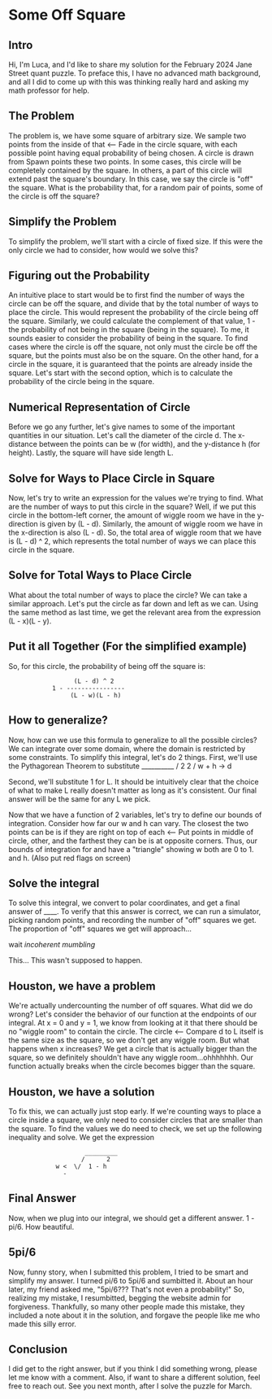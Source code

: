 # Some Off Square

## Intro
Hi, I'm Luca, and I'd like to share my solution for the February 2024 Jane Street quant puzzle.
To preface this, I have no advanced math background, and all I did to come up with this was
thinking really hard and asking my math professor for help.

## The Problem
The problem is, we have some square of arbitrary size. We sample two points from the inside of that  <-- Fade in the circle
square, with each possible point having equal probability of being chosen. A circle is drawn from       Spawn points
these two points. In some cases, this circle will be completely contained by the square. In others,
a part of this circle will extend past the square's boundary. In this case, we say the circle is
"off" the square. What is the probability that, for a random pair of points, some of the circle
is off the square?

## Simplify the Problem
To simplify the problem, we'll start with a circle of fixed size. If this were the only circle we
had to consider, how would we solve this?

## Figuring out the Probability
An intuitive place to start would be to first find the number of ways the circle can be
off the square, and divide that by the total number of ways to place the circle. This would
represent the probability of the circle being off the square. Similarly, we could calculate
the complement of that value, 1 - the probability of not being in the square (being in the square).
To me, it sounds easier to consider the probability of being in the square. To find cases where the
circle is off the square, not only must the circle be off the square, but the points must also be
on the square. On the other hand, for a circle in the square, it is guaranteed that the points are
already inside the square. Let's start with the second option, which is to calculate the
probability of the circle being in the square.

## Numerical Representation of Circle
Before we go any further, let's give names to some of the important quantities in our situation.
Let's call the diameter of the circle d. The x-distance between the points can be w (for width),
and the y-distance h (for height). Lastly, the square will have side length L. 

## Solve for Ways to Place Circle in Square
Now, let's try to write an expression for the values we're trying to find. What are the number of
ways to put this circle in the square? Well, if we put this circle in the bottom-left corner, the
amount of wiggle room we have in the y-direction is given by (L - d). Similarly, the amount of wiggle
room we have in the x-direction is also (L - d). So, the total area of wiggle room that we have is
(L - d) ^ 2, which represents the total number of ways we can place this circle in the square.

## Solve for Total Ways to Place Circle 
What about the total number of ways to place the circle? We can take a similar approach. Let's put
the circle as far down and left as we can. Using the same method as last time, we get the relevant
area from the expression (L - x)(L - y).

## Put it all Together (For the simplified example)
So, for this circle, the probability of being off the square is:

                      (L - d) ^ 2
                1 - ----------------
                     (L - w)(L - h)

## How to generalize?
Now, how can we use this formula to generalize to all the possible circles? We can integrate over
some domain, where the domain is restricted by some constraints. To simplify this integral, let's
do 2 things. First, we'll use the Pythagorean Theorem to substitute
                    __________
                   /  2    2 
                 \/  w  + h    -> d

Second, we'll substitute 1 for L. It should be intuitively clear that the choice of what to make L
really doesn't matter as long as it's consistent. Our final answer will be the same for any L we
pick.

Now that we have a function of 2 variables, let's try to define our bounds of integration. Consider
how far our w and h can vary. The closest the two points can be is if they are right on top of each  <-- Put points in middle of circle,
other, and the farthest they can be is at opposite corners. Thus, our bounds of integration for          and have a "triangle" showing w
both are 0 to 1.                                                                                         and h. (Also put red flags on screen)

## Solve the integral
To solve this integral, we convert to polar coordinates, and get a final answer of ____. To verify
that this answer is correct, we can run a simulator, picking random points, and recording the
number of "off" squares we get. The proportion of "off" squares we get will approach...

wait *incoherent mumbling*

This...
This wasn't supposed to happen.

## Houston, we have a problem
We're actually undercounting the number of off squares. What did we do wrong?
Let's consider the behavior of our function at the endpoints of our integral. At x = 0 and y = 1,
we know from looking at it that there should be no "wiggle room" to contain the circle. The circle   <-- Compare d to L
itself is the same size as the square, so we don't get any wiggle room. But what happens when x
increases? We get a circle that is actually bigger than the square, so we definitely shouldn't have
any wiggle room...ohhhhhhh. Our function actually breaks when the circle becomes bigger than the
square. 

## Houston, we have a solution
To fix this, we can actually just stop early. If we're counting ways to place a circle
inside a square, we only need to consider circles that are smaller than the square. To find the
values we do need to check, we set up the following inequality and solve. We get the expression

                         _________
                        /      2
                 w <  \/  1 - h
                   -

## Final Answer
Now, when we plug into our integral, we should get a different answer.
1 - pi/6. How beautiful.

## 5pi/6
Now, funny story, when I submitted this problem, I tried to be smart and simplify my answer. I
turned pi/6 to 5pi/6 and sumbitted it. About an hour later, my friend asked me, "5pi/6??? That's
not even a probability!" So, realizing my mistake, I resumbitted, begging the website admin for
forgiveness. Thankfully, so many other people made this mistake, they included a note about it in
the solution, and forgave the people like me who made this silly error.

## Conclusion
I did get to the right answer, but if you think I did something wrong, please let me know with a
comment. Also, if want to share a different solution, feel free to reach out. See you next month,
after I solve the puzzle for March.
